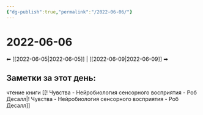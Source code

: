 ```yaml
---
{"dg-publish":true,"permalink":"/2022-06-06/"}
---
```


# 2022-06-06
⬅ [[2022-06-05\|2022-06-05]] | [[2022-06-09\|2022-06-09]] ➡ 
## Заметки за этот день:
чтение книги [[! Чувства - Нейробиология сенсорного восприятия - Роб Десалл\|! Чувства - Нейробиология сенсорного восприятия - Роб Десалл]]